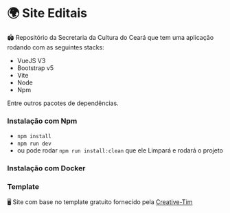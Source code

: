 # 🌍 Site Editais

🏟️ Repositório da Secretaria da Cultura do Ceará que tem uma aplicação rodando com as seguintes stacks:
- VueJS V3
- Bootstrap v5
- Vite
- Node
- Npm

Entre outros pacotes de dependências.

### Instalação com Npm
  - `npm install`
  - `npm run dev`
  - ou pode rodar `npm run install:clean` que ele Limpará e rodará o projeto

### Instalação com Docker

### Template
🖥️ Site com base no template gratuito fornecido pela [Creative-Tim](https://www.creative-tim.com/product/vue-material-kit)
